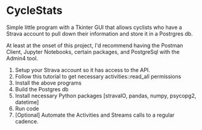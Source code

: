 # CycleStats
 
Simple little program with a Tkinter GUI that allows cyclists who have a Strava account to pull down their information and store it in a Postrgres db. 

At least at the onset of this project, I'd recommend having the Postman Client, Jupyter Notebooks, certain packages, and PostgreSql with the Admin4 tool.


1) Setup your Strava account so it has access to the API. 
2) Follow this tutorial to get necessary activities::read_all permissions
3) Install the above programs
4) Build the Postgres db
5) Install necessary Python packages [stravaIO, pandas, numpy, psycopg2, datetime]
6) Run code
7) [Optional] Automate the Activities and Streams calls to a regular cadence.
